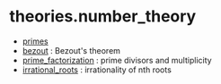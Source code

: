 theories.number_theory
======================

* [primes](primes.lean)
* [bezout](bezout.lean) : Bezout's theorem
* [prime_factorization](prime_factorization.lean) : prime divisors and multiplicity
* [irrational_roots](irrational_roots.lean) : irrationality of nth roots